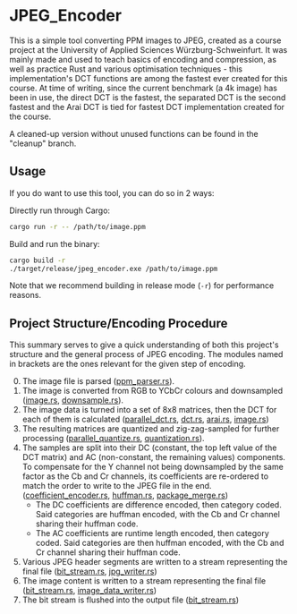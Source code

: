 # JPEG_Encoder

This is a simple tool converting PPM images to JPEG, created as a course project at the University of Applied Sciences Würzburg-Schweinfurt. It was mainly made and used to teach basics of encoding and compression, as well as practice Rust and various optimisation techniques - this implementation's DCT functions are among the fastest ever created for this course. At time of writing, since the current benchmark (a 4k image) has been in use, the direct DCT is the fastest, the separated DCT is the second fastest and the Arai DCT is tied for fastest DCT implementation created for the course.

A cleaned-up version without unused functions can be found in the "cleanup" branch.

## Usage

If you do want to use this tool, you can do so in 2 ways:

Directly run through Cargo:

```bash
cargo run -r -- /path/to/image.ppm
```

Build and run the binary:

```bash
cargo build -r
./target/release/jpeg_encoder.exe /path/to/image.ppm
```

Note that we recommend building in release mode (``-r``) for performance reasons.

## Project Structure/Encoding Procedure

This summary serves to give a quick understanding of both this project's structure and the general process of JPEG encoding. The modules named in brackets are the ones relevant for the given step of encoding.

0. The image file is parsed ([ppm_parser.rs](./src/ppm_parser.rs)).
1. The image is converted from RGB to YCbCr colours and downsampled ([image.rs](./src/image.rs), [downsample.rs](./src/downsample.rs)).
2. The image data is turned into a set of 8x8 matrices, then the DCT for each of them is calculated ([parallel_dct.rs](./src/parallel_dct.rs), [dct.rs](./src/dct.rs), [arai.rs](./src/arai.rs), [image.rs](./src/image.rs))
3. The resulting matrices are quantized and zig-zag-sampled for further processing ([parallel_quantize.rs](./src/parallel_quantize.rs), [quantization.rs](./src/quantization.rs)).
4. The samples are split into their DC (constant, the top left value of the DCT matrix) and AC (non-constant, the remaining values) components. To compensate for the Y channel not being downsampled by the same factor as the Cb and Cr channels, its coefficients are re-ordered to match the order to write to the JPEG file in the end. ([coefficient_encoder.rs](./src/coefficient_encoder.rs), [huffman.rs](./src/huffman.rs), [package_merge.rs](./src/package_merge.rs))
    - The DC coefficients are difference encoded, then category coded. Said categories are huffman encoded, with the Cb and Cr channel sharing their huffman code.
    - The AC coefficients are runtime length encoded, then category coded. Said categories are then huffman encoded, with the Cb and Cr channel sharing their huffman code.
5. Various JPEG header segments are written to a stream representing the final file ([bit_stream.rs](./src/bit_stream.rs), [jpg_writer.rs](./src/jpg_writer.rs))
6. The image content is written to a stream representing the final file ([bit_stream.rs](./src/bit_stream.rs), [image_data_writer.rs](./src/jpg_writer.rs))
7. The bit stream is flushed into the output file ([bit_stream.rs](./src/bit_stream.rs))
